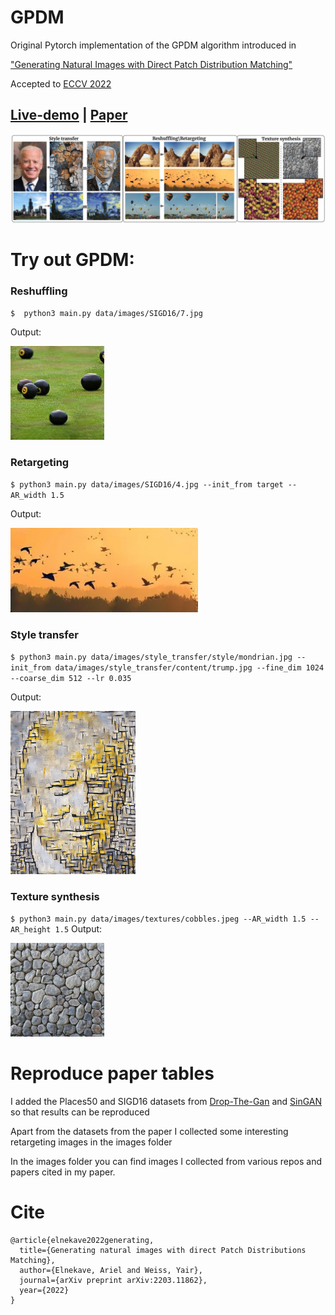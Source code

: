 # GPDM
Original Pytorch implementation of the GPDM algorithm introduced in

["Generating Natural Images with Direct Patch Distribution Matching"](https://arxiv.org/abs/2203.11862)

Accepted to [ECCV 2022](https://eccv2022.ecva.net/)

## [**Live-demo**](https://replicate.com/ariel415el/gpdm) | [**Paper**](https://arxiv.org/abs/2203.11862)


![Teaser](Readme_images/Teaser_Figure.jpg)


# Try out GPDM:
### Reshuffling
`$  python3 main.py data/images/SIGD16/7.jpg`


Output:

<img src="Readme_images/reshuffle.png" alt="drawing" width="150"/>


### Retargeting
`$ python3 main.py data/images/SIGD16/4.jpg --init_from target --AR_width 1.5`

Output:

<img src="Readme_images/retarget.png" alt="drawing" width="300"/>


###  Style transfer
`$ python3 main.py data/images/style_transfer/style/mondrian.jpg --init_from data/images/style_transfer/content/trump.jpg
--fine_dim 1024 --coarse_dim 512 --lr 0.035`

Output:

<img src="Readme_images/style_transfer.png" alt="drawing" width="200"/>


###  Texture synthesis
`$ python3 main.py data/images/textures/cobbles.jpeg --AR_width 1.5 --AR_height 1.5`
Output:

<img src="Readme_images/texture_synthesis.png" alt="drawing" width="150"/>


# Reproduce paper tables
I added the Places50 and SIGD16 datasets from [Drop-The-Gan](https://www.wisdom.weizmann.ac.il/~vision/gpnn/) and [SinGAN](https://tamarott.github.io/SinGAN.htm) so that results can be reproduced

Apart from the datasets from the paper I collected 
some interesting retargeting images in the images folder

In the images folder you can find images I collected from various repos and papers cited in my paper.




# Cite
```
@article{elnekave2022generating,
  title={Generating natural images with direct Patch Distributions Matching},
  author={Elnekave, Ariel and Weiss, Yair},
  journal={arXiv preprint arXiv:2203.11862},
  year={2022}
}
```